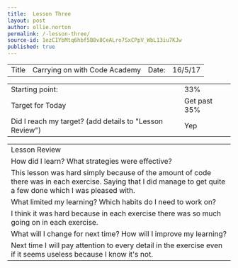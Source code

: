```yaml
---
title:  Lesson Three
layout: post
author: ollie.norton
permalink: /-lesson-three/
source-id: 1ezCIYbMtq6hbf5B8v8CeALro7SxCPpV_WbL13iu7KJw
published: true
---
```

     

<table>
  <tr>
    <td>Title</td>
    <td>Carrying on with Code Academy</td>
    <td>Date: </td>
    <td>16/5/17</td>
  </tr>
</table>


<table>
  <tr>
    <td>Starting point:</td>
    <td>33%</td>
  </tr>
  <tr>
    <td>Target for Today</td>
    <td>Get past 35%</td>
  </tr>
  <tr>
    <td>Did I reach my target? 
(add details to "Lesson Review")</td>
    <td>Yep</td>
  </tr>
</table>


<table>
  <tr>
    <td>Lesson Review</td>
  </tr>
  <tr>
    <td>How did I learn? What strategies were effective? </td>
  </tr>
  <tr>
    <td>This lesson was hard simply because of the amount of code there was in each exercise. Saying that I did manage to get quite a few done which I was pleased with.</td>
  </tr>
  <tr>
    <td>What limited my learning? Which habits do I need to work on? </td>
  </tr>
  <tr>
    <td>I think it was hard because in each exercise there was so much going on in each exercise.</td>
  </tr>
  <tr>
    <td>What will I change for next time? How will I improve my learning?</td>
  </tr>
  <tr>
    <td>Next time I will pay attention to every detail in the exercise even if it seems useless because I know it's not.</td>
  </tr>
</table>



